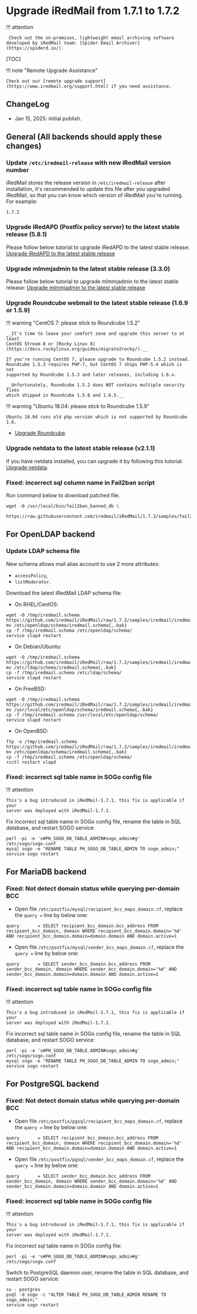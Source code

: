 # Upgrade iRedMail from 1.7.1 to 1.7.2

!!! attention

	 Check out the on-premises, lightweight email archiving software developed by iRedMail team: [Spider Email Archiver](https://spiderd.io/).

[TOC]

!!! note "Remote Upgrade Assistance"

    Check out our [remote upgrade support](https://www.iredmail.org/support.html) if you need assistance.

## ChangeLog

- Jan 15, 2025: initial publish.

## General (All backends should apply these changes)

### Update `/etc/iredmail-release` with new iRedMail version number

iRedMail stores the release version in `/etc/iredmail-release` after
installation, it's recommended to update this file after you upgraded iRedMail,
so that you can know which version of iRedMail you're running. For example:

```
1.7.2
```

### Upgrade iRedAPD (Postfix policy server) to the latest stable release (5.8.1)

Please follow below tutorial to upgrade iRedAPD to the latest stable release:
[Upgrade iRedAPD to the latest stable release](./upgrade.iredapd.html)

### Upgrade mlmmjadmin to the latest stable release (3.3.0)

Please follow below tutorial to upgrade mlmmjadmin to the latest stable release:
[Upgrade mlmmjadmin to the latest stable release](./upgrade.mlmmjadmin.html)

### Upgrade Roundcube webmail to the latest stable release (1.6.9 or 1.5.9)

!!! warning "CentOS 7: please stick to Roundcube 1.5.2"

    __It's time to leave your comfort zone and upgrade this server to at least
    CentOS Stream 8 or [Rocky Linux 8](https://docs.rockylinux.org/guides/migrate2rocky/).__

    If you're running CentOS 7, please upgrade to Roundcube 1.5.2 instead.
    Roundcube 1.5.3 requires PHP-7, but CentOS 7 ships PHP-5.4 which is not
    supported by Roundcube 1.5.3 and later releases, including 1.6.x.

    __Unfortunately, Roundcube 1.5.2 does NOT contains multiple security fixes
    which shipped in Roundcube 1.5.6 and 1.6.5.__

!!! warning "Ubuntu 18.04: please stick to Roundcube 1.5.9"

    Ubuntu 18.04 runs old php version which is not supported by Roundcube 1.6.

* [Upgrade Roundcube](https://github.com/roundcube/roundcubemail/wiki/Upgrade).

### Upgrade netdata to the latest stable release (v2.1.1)

If you have netdata installed, you can upgrade it by following this tutorial:
[Upgrade netdata](./upgrade.netdata.html).

### Fixed: incorrect sql column name in Fail2ban script

Run command below to download patched file.

```
wget -O /usr/local/bin/fail2ban_banned_db \
    https://raw.githubusercontent.com/iredmail/iRedMail/1.7.2/samples/fail2ban/bin/fail2ban_banned_db
```

## For OpenLDAP backend

### Update LDAP schema file

New schema allows mail alias account to use 2 more attributes:
- `accessPolicy`,
- `listModerator`.

Download the latest iRedMail LDAP schema file:

* On RHEL/CentOS:

```
wget -O /tmp/iredmail.schema https://github.com/iredmail/iRedMail/raw/1.7.2/samples/iredmail/iredmail.schema
mv /etc/openldap/schema/iredmail.schema{,.bak}
cp -f /tmp/iredmail.schema /etc/openldap/schema/
service slapd restart
```

* On Debian/Ubuntu:
```
wget -O /tmp/iredmail.schema https://github.com/iredmail/iRedMail/raw/1.7.2/samples/iredmail/iredmail.schema
mv /etc/ldap/schema/iredmail.schema{,.bak}
cp -f /tmp/iredmail.schema /etc/ldap/schema/
service slapd restart
```

* On FreeBSD:

```
wget -O /tmp/iredmail.schema https://github.com/iredmail/iRedMail/raw/1.7.2/samples/iredmail/iredmail.schema
mv /usr/local/etc/openldap/schema/iredmail.schema{,.bak}
cp -f /tmp/iredmail.schema /usr/local/etc/openldap/schema/
service slapd restart
```

* On OpenBSD:

```
ftp -o /tmp/iredmail.schema https://github.com/iredmail/iRedMail/raw/1.7.2/samples/iredmail/iredmail.schema
mv /etc/openldap/schema/iredmail.schema{,.bak}
cp -f /tmp/iredmail.schema /etc/openldap/schema/
rcctl restart slapd
```

### Fixed: incorrect sql table name in SOGo config file

!!! attention

    This's a bug introduced in iRedMail-1.7.1, this fix is applicable if your
    server was deployed with iRedMail-1.7.1.

Fix incorrect sql table name in SOGo config file, rename the table in SQL
database, and restart SOGO service:

```
perl -pi -e 's#PH_SOGO_DB_TABLE_ADMIN#sogo_admin#g' /etc/sogo/sogo.conf
mysql sogo -e "RENAME TABLE PH_SOGO_DB_TABLE_ADMIN TO sogo_admin;"
service sogo restart
```

## For MariaDB backend

### Fixed: Not detect domain status while querying per-domain BCC

- Open file `/etc/postfix/mysql/recipient_bcc_maps_domain.cf`, replace the `query =` line by below one:

```
query       = SELECT recipient_bcc_domain.bcc_address FROM recipient_bcc_domain, domain WHERE recipient_bcc_domain.domain='%d' AND recipient_bcc_domain.domain=domain.domain AND domain.active=1
```

- Open file `/etc/postfix/mysql/sender_bcc_maps_domain.cf`, replace the `query =` line by below one:

```
query       = SELECT sender_bcc_domain.bcc_address FROM sender_bcc_domain, domain WHERE sender_bcc_domain.domain='%d' AND sender_bcc_domain.domain=domain.domain AND domain.active=1
```

### Fixed: incorrect sql table name in SOGo config file

!!! attention

    This's a bug introduced in iRedMail-1.7.1, this fix is applicable if your
    server was deployed with iRedMail-1.7.1.

Fix incorrect sql table name in SOGo config file, rename the table in SQL
database, and restart SOGO service:

```
perl -pi -e 's#PH_SOGO_DB_TABLE_ADMIN#sogo_admin#g' /etc/sogo/sogo.conf
mysql sogo -e "RENAME TABLE PH_SOGO_DB_TABLE_ADMIN TO sogo_admin;"
service sogo restart
```

## For PostgreSQL backend

### Fixed: Not detect domain status while querying per-domain BCC

- Open file `/etc/postfix/pgsql/recipient_bcc_maps_domain.cf`, replace the `query =` line by below one:

```
query       = SELECT recipient_bcc_domain.bcc_address FROM recipient_bcc_domain, domain WHERE recipient_bcc_domain.domain='%d' AND recipient_bcc_domain.domain=domain.domain AND domain.active=1
```

- Open file `/etc/postfix/pgsql/sender_bcc_maps_domain.cf`, replace the `query =` line by below one:

```
query       = SELECT sender_bcc_domain.bcc_address FROM sender_bcc_domain, domain WHERE sender_bcc_domain.domain='%d' AND sender_bcc_domain.domain=domain.domain AND domain.active=1
```

### Fixed: incorrect sql table name in SOGo config file

!!! attention

    This's a bug introduced in iRedMail-1.7.1, this fix is applicable if your
    server was deployed with iRedMail-1.7.1.

Fix incorrect sql table name in SOGo config file:

```
perl -pi -e 's#PH_SOGO_DB_TABLE_ADMIN#sogo_admin#g' /etc/sogo/sogo.conf
```

Switch to PostgreSQL daemon user, rename the table in SQL database, and restart SOGO service:

```
su - postgres
psql -d sogo -c "ALTER TABLE PH_SOGO_DB_TABLE_ADMIN RENAME TO sogo_admin;"
service sogo restart
```

